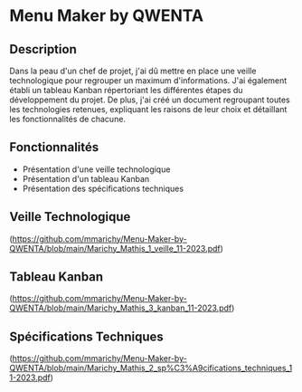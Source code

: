 # Menu Maker by QWENTA

## Description
Dans la peau d'un chef de projet, j'ai dû mettre en place une veille technologique pour regrouper un maximum d'informations.
J'ai également établi un tableau Kanban répertoriant les différentes étapes du développement du projet.
De plus, j'ai créé un document regroupant toutes les technologies retenues, expliquant les raisons de leur choix et détaillant les fonctionnalités de chacune.

## Fonctionnalités

- Présentation d'une veille technologique
- Présentation d'un tableau Kanban
- Présentation des spécifications techniques


## Veille Technologique
(https://github.com/mmarichy/Menu-Maker-by-QWENTA/blob/main/Marichy_Mathis_1_veille_11-2023.pdf)

## Tableau Kanban
(https://github.com/mmarichy/Menu-Maker-by-QWENTA/blob/main/Marichy_Mathis_3_kanban_11-2023.pdf)

## Spécifications Techniques
(https://github.com/mmarichy/Menu-Maker-by-QWENTA/blob/main/Marichy_Mathis_2_sp%C3%A9cifications_techniques_11-2023.pdf)
